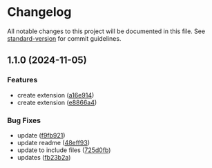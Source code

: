 # Changelog

All notable changes to this project will be documented in this file. See [standard-version](https://github.com/conventional-changelog/standard-version) for commit guidelines.

## 1.1.0 (2024-11-05)


### Features

* create extension ([a16e914](https://github.com/gtokman/corner-smoothing/commit/a16e914f79b486e8e2e37656e239292e8fb13ee5))
* create extension ([e8866a4](https://github.com/gtokman/corner-smoothing/commit/e8866a4a8be263dc4b07f4ef1dbe123374bd1806))


### Bug Fixes

* update ([f9fb921](https://github.com/gtokman/corner-smoothing/commit/f9fb921612ea6bf98b917c953088b3aaf99055d8))
* update readme ([48eff93](https://github.com/gtokman/corner-smoothing/commit/48eff935c0c24a2fe7146958dee1a2b257d177ac))
* update to include files ([725d0fb](https://github.com/gtokman/corner-smoothing/commit/725d0fbc20e89acd8c9a3c6fcbc85f9961fb1523))
* updates ([fb23b2a](https://github.com/gtokman/corner-smoothing/commit/fb23b2ac6b891be6becafabc8d33007229bf5f89))
